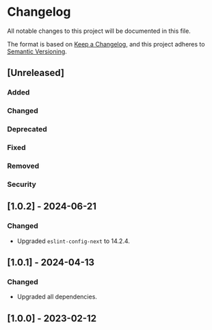# Changelog

All notable changes to this project will be documented in this file.

The format is based on [Keep a Changelog](https://keepachangelog.com/en/1.0.0/),
and this project adheres to [Semantic Versioning](https://semver.org/spec/v2.0.0.html).

## [Unreleased]

### Added

### Changed

### Deprecated

### Fixed

### Removed

### Security

## [1.0.2] - 2024-06-21

### Changed

- Upgraded `eslint-config-next` to 14.2.4.

## [1.0.1] - 2024-04-13

### Changed

-   Upgraded all dependencies.

## [1.0.0] - 2023-02-12
